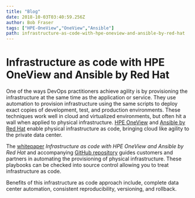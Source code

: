 ```yaml
---
title: "Blog"
date: 2018-10-03T03:40:59.256Z
author: Bob Fraser 
tags: ["HPE-OneView","OneView","Ansible"]
path: infrastructure-as-code-with-hpe-oneview-and-ansible-by-red-hat
---
```

# Infrastructure as code with HPE OneView and Ansible by Red Hat

One of the ways DevOps practitioners achieve agility is by provisioning the infrastructure at the same time as the application or service. They use automation to provision infrastructure using the same scripts to deploy exact copies of development, test, and production environments. These techniques work well in cloud and virtualized environments, but often hit a wall when applied to physical infrastructure.
[HPE OneView](https://hpe.com/info/oneview) and [Ansible by Red Hat](https://www.ansible.com/) enable physical infrastructure as code, bringing cloud like agility to the private data center.

The [whitepaper](https://github.com/HewlettPackard/oneview-ansible-samples/blob/master/infrastructure-as-code/infrastructure-as-code.md) *Infrastructure as code with HPE OneView and Ansible by Red Hat* and accompanying [GitHub repository](https://github.com/HewlettPackard/oneview-ansible-samples/tree/master/infrastructure-as-code) guides customers and partners in automating the provisioning of physical infrastructure. These playbooks can be checked into source control allowing you to treat infrastructure as code.

Benefits of this infrastructure as code approach include, complete data center automation, consistent reproducibility, versioning, and rollback.
